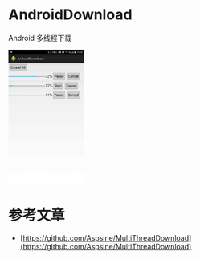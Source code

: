 # AndroidDownload
Android 多线程下载


<img src="https://github.com/mengziyu/AndroidDownload/blob/master/screenshot.jpg" width = "30%" align=center />


# 参考文章
- [https://github.com/Aspsine/MultiThreadDownload](https://github.com/Aspsine/MultiThreadDownload)
